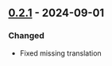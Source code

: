 ## [0.2.1] - 2024-09-01

### Changed

- Fixed missing translation

[0.2.1]: https://github.com/ngerakines/badgeblue/compare/0.2.0..0.2.1

<!-- generated by git-cliff -->
